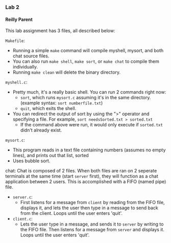 ### Lab 2
#### Reilly Parent

This lab assignment has 3 files, all described below:

`Makefile`:
* Running a simple `make` command will compile myshell, mysort, and both chat source files.
* You can also run `make shell`, `make sort`, or `make chat` to compile them individually.
* Running `make clean` will delete the binary directory.

`myshell.c`:
* Pretty much, it's a really basic shell. You can run 2 commands right now:
    * `sort`, which runs `mysort.c` assuming it's in the same directory. (example syntax: `sort numberfile.txt`)
    * `quit`, which exits the shell.
* You can redirect the output of sort by using the ">" operator and specifying a file. For example, `sort needsSorted.txt > sorted.txt`
    * If the command above were run, it would only execute if `sorted.txt` didn't already exist.

`mysort.c`:
* This program reads in a text file containing numbers (assumes no empty lines), and prints out that list, sorted
* Uses bubble sort.

chat:
Chat is composed of 2 files. When both files are ran on 2 seperate terminals at the same time (start `server` first), they will function as a chat application between 2 users. This is accomplished with a FIFO (named pipe) file.
* `server.c`:
    * First listens for a message from `client` by reading from the FIFO file, displays it, and lets the user then type in a message to send back from the client. Loops until the user enters 'quit'.
* `client.c`:
    * Lets the user type in a message, and sends it to `server` by writing to the FIFO file. Then listens for a message from `server` and displays it. Loops until the user enters 'quit'.

